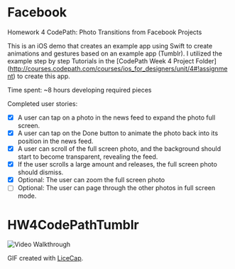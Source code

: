 # Facebook
Homework 4 CodePath: Photo Transitions from Facebook Projects

This is an iOS demo that creates an example app using Swift to create animations and gestures based on an example app (Tumblr).  I utilized the example step by step Tutorials in the [CodePath Week 4 Project Folder] (http://courses.codepath.com/courses/ios_for_designers/unit/4#!assignment) to create this app.  

Time spent: ~8 hours developing required pieces

Completed user stories:
* [x] A user can tap on a photo in the news feed to expand the photo full screen.
* [x] A user can tap on the Done button to animate the photo back into its position in the news feed.
* [x] A user can scroll of the full screen photo, and the background should start to become transparent, revealing the feed.
* [x] If the user scrolls a large amount and releases, the full screen photo should dismiss.
* [x] Optional: The user can zoom the full screen photo
* [ ] Optional: The user can page through the other photos in full screen mode.

# HW4CodePathTumblr

![Video Walkthrough](HW5_withFirstOptional.gif)

GIF created with [LiceCap](http://www.cockos.com/licecap/).
